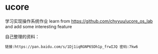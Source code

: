 # ucore
学习实现操作系统作业
learn from https://github.com/chyyuu/ucore_os_lab and add some interesting feature

自己整理的资料：

```
链接:https://pan.baidu.com/s/1Dj1iqRGNP65Dh1p_frwIJQ 密码:7kw6
```
